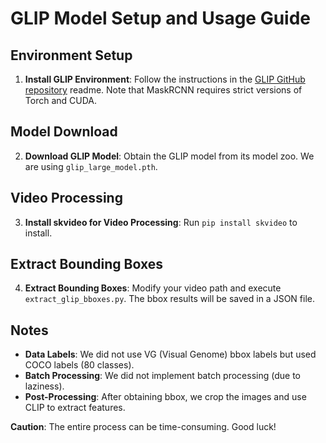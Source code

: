 

# GLIP Model Setup and Usage Guide

## Environment Setup

1. **Install GLIP Environment**: Follow the instructions in the [GLIP GitHub repository](https://github.com/microsoft/GLIP) readme. Note that MaskRCNN requires strict versions of Torch and CUDA.

## Model Download

2. **Download GLIP Model**: Obtain the GLIP model from its model zoo. We are using `glip_large_model.pth`.

## Video Processing

3. **Install skvideo for Video Processing**: Run `pip install skvideo` to install.

## Extract Bounding Boxes

4. **Extract Bounding Boxes**: Modify your video path and execute `extract_glip_bboxes.py`. The bbox results will be saved in a JSON file.

## Notes

- **Data Labels**: We did not use VG (Visual Genome) bbox labels but used COCO labels (80 classes).
- **Batch Processing**: We did not implement batch processing (due to laziness).
- **Post-Processing**: After obtaining bbox, we crop the images and use CLIP to extract features.

**Caution**: The entire process can be time-consuming. Good luck!
